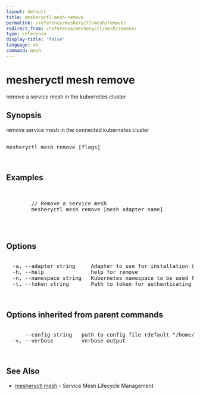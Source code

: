 ```yaml
---
layout: default
title: mesheryctl-mesh-remove
permalink: /reference/mesheryctl/mesh/remove/
redirect_from: /reference/mesheryctl/mesh/remove/
type: reference
display-title: "false"
language: en
command: mesh
---
```


# mesheryctl mesh remove

remove a service mesh in the kubernetes cluster

## Synopsis

remove service mesh in the connected kubernetes cluster

<pre class='codeblock-pre'>
<div class='codeblock'>
mesheryctl mesh remove [flags]

</div>
</pre> 

## Examples

<pre class='codeblock-pre'>
<div class='codeblock'>

		// Remove a service mesh
		mesheryctl mesh remove [mesh adapter name]
		

</div>
</pre> 

## Options

<pre class='codeblock-pre'>
<div class='codeblock'>
  -a, --adapter string     Adapter to use for installation (default "meshery-istio:10000")
  -h, --help               help for remove
  -n, --namespace string   Kubernetes namespace to be used for deploying the validation tests and sample workload (default "default")
  -t, --token string       Path to token for authenticating to Meshery API

</div>
</pre>

## Options inherited from parent commands

<pre class='codeblock-pre'>
<div class='codeblock'>
      --config string   path to config file (default "/home/admin-pc/.meshery/config.yaml")
  -v, --verbose         verbose output

</div>
</pre>

## See Also

* [mesheryctl mesh](mesh/)	 - Service Mesh Lifecycle Management

